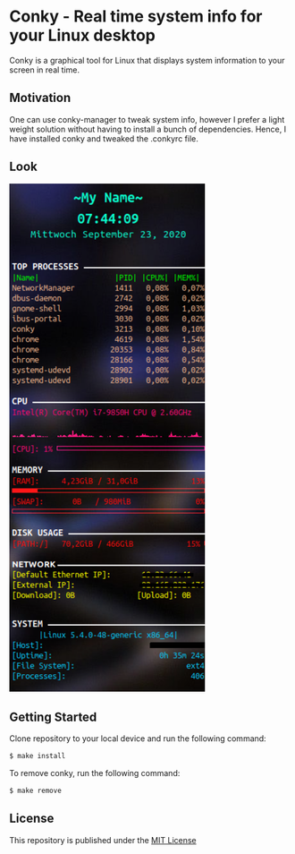 # Conky - Real time system info for your Linux desktop

Conky is a graphical tool for Linux that displays system information to your screen in real time.

## Motivation

One can use conky-manager to tweak system info, however I prefer a light weight solution without having to install a bunch of dependencies.
Hence, I have installed conky and tweaked the .conkyrc file.

## Look

<p align="left">
  <img src="./conky-img.png" width="350" title="My Personal Conky Theme">
</p>

## Getting Started

Clone repository to your local device and run the following command:

```bash
$ make install
```

To remove conky, run the following command:

```bash
$ make remove
```

## License

This repository is published under the [MIT License](https://opensource.org/licenses/MIT)
